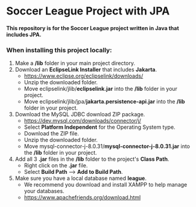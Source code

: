 # Soccer League Project with JPA

#### This repository is for the Soccer League project written in Java that includes JPA.

### When installing this project locally:
1. Make a **/lib** folder in your main project directory.
2. Download an **EclipseLink Installer** that includes **Jakarta**.
    - https://www.eclipse.org/eclipselink/downloads/
    - Unzip the downloaded folder.
    - Move eclipselink/jlib/**eclipselink.jar** into the **/lib** folder in your project.
    - Move eclipselink/jlib/jpa/**jakarta.persistence-api.jar** into the **/lib** folder in your project.
3. Download the MySQL JDBC download ZIP package.
    - https://dev.mysql.com/downloads/connector/j/
    - Select **Platform Independent** for the Operating System type.
    - Download the ZIP file.
    - Unzip the downloaded folder.
    - Move mysql-connector-j-8.0.31/**mysql-connector-j-8.0.31.jar** into the **/lib** folder in your project.
4. Add all 3 **.jar** files in the **/lib** folder to the project's **Class Path**.
    - Right click on the **.jar** file.
    - Select **Build Path** --> **Add to Build Path**.
5. Make sure you have a local database named **league**.
    - We recommend you download and install XAMPP to help manage your databases.
    - https://www.apachefriends.org/download.html
